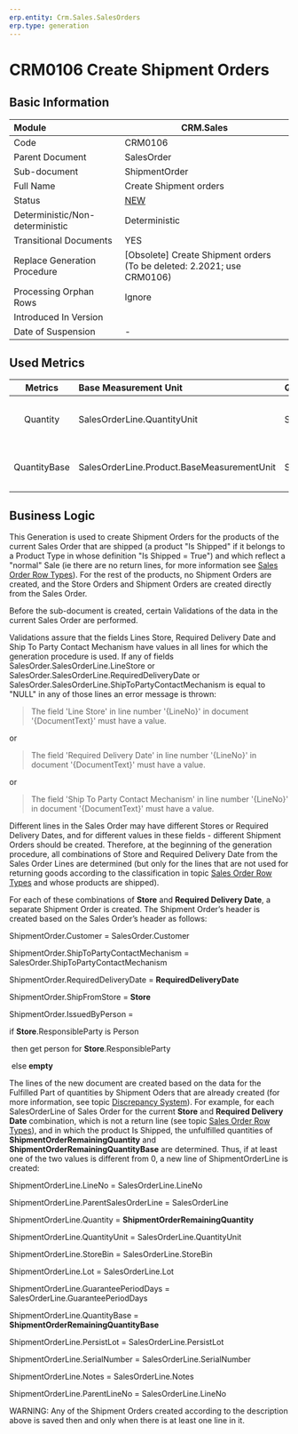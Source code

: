 ```yaml
---
erp.entity: Crm.Sales.SalesOrders
erp.type: generation
---
```


# CRM0106 Create Shipment Orders

## Basic Information

| Module                          | CRM.Sales                                                    |
| :------------------------------ | ------------------------------------------------------------ |
| Code                            | CRM0106                                                      |
| Parent Document                 | SalesOrder                                                   |
| Sub-document                    | ShipmentOrder                                                |
| Full Name                       | Create Shipment orders                                       |
| Status                          | [NEW](https://enterpriseone.atlassian.net/wiki/spaces/techdoc/pages/215777330/Generation+Procedures+Lifetime+Stages) |
| Deterministic/Non-deterministic | Deterministic                                                |
| Transitional Documents          | YES                                                          |
| Replace Generation Procedure    | [Obsolete] Create Shipment orders (To be deleted: 2.2021; use CRM0106) |
| Processing Orphan Rows          | Ignore                                                       |
| Introduced In Version           |                                                              |
| Date of Suspension              | -                                                            |

## Used Metrics

|   Metrics    | Base Measurement Unit                      | Quantity For Fulfilment     | Fulfilling Quantity            | Records Comparison                                           |
| :----------: | :----------------------------------------- | :-------------------------- | :----------------------------- | :----------------------------------------------------------- |
|   Quantity   | SalesOrderLine.QuantityUnit                | SalesOrderLine.Quantity     | ShipmentOrderLine.Quantity     | **ShipmentOrderLine.ParentDocument = SalesOrder;** >br **ShipmentOrderLine.ParentLineNo = SalesOrderLine.LineNo** |
| QuantityBase | SalesOrderLine.Product.BaseMeasurementUnit | SalesOrderLine.QuantityBase | ShipmentOrderLine.QuantityBase | **ShipmentOrderLine.ParentDocument = SalesOrder;** >br **ShipmentOrderLine.ParentLineNo = SalesOrderLine.LineNo |

## Business Logic

This Generation is used to create Shipment Orders for the products of the current Sales Order that are shipped (a product "Is Shipped" if it belongs to a Product Type in whose definition "Is Shipped = True") and which reflect a "normal" Sale (ie there are no return lines, for more information see [Sales Order Row Types](https://olddocs.erp.net/tech/sales-order-row-types-82608171.html)). For the rest of the products, no Shipment Orders are created, and the Store Orders and Shipment Orders are created directly from the Sales Order.

Before the sub-document is created, certain Validations of the data in the current Sales Order are performed.

Validations assure that the fields Lines Store, Required Delivery Date and Ship To Party Contact Mechanism have values in all lines for which the generation procedure is used. If any of fields SalesOrder.SalesOrderLine.LineStore or SalesOrder.SalesOrderLine.RequiredDeliveryDate or SalesOrder.SalesOrderLine.ShipToPartyContactMechanism is equal to "NULL" in any of those lines an error message is thrown:

> The field 'Line Store' in line number '{LineNo}' in document '{DocumentText}' must have a value.

or

> The field 'Required Delivery Date' in line number '{LineNo}' in document '{DocumentText}' must have a value.

or

> The field 'Ship To Party Contact Mechanism' in line number '{LineNo}' in document '{DocumentText}' must have a value.



Different lines in the Sales Order may have different Stores or Required Delivery Dates, and for different values in these fields - different Shipment Orders should be created. Therefore, at the beginning of the generation procedure, all combinations of Store and Required Delivery Date from the Sales Order Lines are determined (but only for the lines that are not used for returning goods according to the classification in topic [Sales Order Row Types](https://olddocs.erp.net/tech/sales-order-row-types-82608171.html) and whose products are shipped).



For each of these combinations of **Store** and **Required Delivery Date**, a separate Shipment Order is created. The Shipment Order’s header is created based on the Sales Order’s header as follows:

ShipmentOrder.Customer = SalesOrder.Customer

ShipmentOrder.ShipToPartyContactMechanism = SalesOrder.ShipToPartyContactMechanism

ShipmentOrder.RequiredDeliveryDate = **RequiredDeliveryDate**

ShipmentOrder.ShipFromStore = **Store**

ShipmentOrder.IssuedByPerson =

  if **Store**.ResponsibleParty is Person

​    then get person for **Store**.ResponsibleParty

​    else **empty**



The lines of the new document are created based on the data for the Fulfilled Part of quantities by Shipment Oders that are already created (for more information, see topic [Discrepancy System](https://olddocs.erp.net/tech/discrepancy-system-22380546.html)). For example, for each SalesOrderLine of Sales Order for the current **Store** and **Required Delivery Date** combination, which is not a return line (see topic [Sales Order Row Types](https://olddocs.erp.net/tech/sales-order-row-types-82608171.html)), and in which the product Is Shipped, the unfulfilled quantities of **ShipmentOrderRemainingQuantity** and **ShipmentOrderRemainingQuantityBase** are determined. Thus, if at least one of the two values is different from 0, a new line of ShipmentOrderLine is created:

ShipmentOrderLine.LineNo = SalesOrderLine.LineNo

ShipmentOrderLine.ParentSalesOrderLine = SalesOrderLine

ShipmentOrderLine.Quantity = **ShipmentOrderRemainingQuantity**

ShipmentOrderLine.QuantityUnit = SalesOrderLine.QuantityUnit

ShipmentOrderLine.StoreBin = SalesOrderLine.StoreBin

ShipmentOrderLine.Lot = SalesOrderLine.Lot

ShipmentOrderLine.GuaranteePeriodDays = SalesOrderLine.GuaranteePeriodDays

ShipmentOrderLine.QuantityBase = **ShipmentOrderRemainingQuantityBase**

ShipmentOrderLine.PersistLot = SalesOrderLine.PersistLot

ShipmentOrderLine.SerialNumber = SalesOrderLine.SerialNumber

ShipmentOrderLine.Notes = SalesOrderLine.Notes

ShipmentOrderLine.ParentLineNo = SalesOrderLine.LineNo

 



WARNING: Any of the Shipment Orders created according to the description above is saved then and only when there is at least one line in it.
